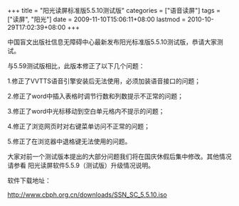 +++
title = "阳光读屏标准版5.5.10测试版"
categories = ["语音读屏"]
tags = ["读屏", "阳光"]
date = 2009-11-10T15:06:11+08:00
lastmod = 2010-10-29T17:02:39+08:00
+++



中国盲文出版社信息无障碍中心最新发布阳光标准版5.5.10测试版，恭请大家测试。 

与5.59测试版相比，此版本修正了以下几个问题： 

1.修正了VVTTS语音引擎安装后无法使用，必须加装语音接口的问题； 

2.修正了word中插入表格时调节行数和列数提示不正常的问题； 

3.修正了word中光标移动到空白单元格内不提示的问题； 

4.修正了浏览网页时对右键菜单访问不正常的问题； 

5.修正了在浏览器中退格键无法使用的问题。 



大家对前一个测试版本提出的大部分问题我们将在国庆休假后集中修改。其他情况请参看 阳光读屏软件5.5.9（测试版）升级情况说明。 

软件下载地址： 

http://www.cbph.org.cn/downloads/SSN_SC_5.5.10.iso 

